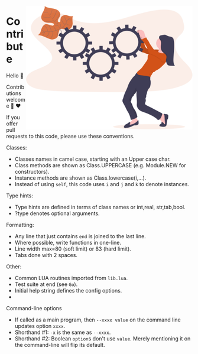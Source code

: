 <a name=top></a>

<img align=right width=450 src=/docs/img/contrib.png>

# Contribute
Hello :wave:  

Contributions welcome :kiss: :heart:

If you offer pull requests to this code, please use these conventions.


Classes:
- Classes names in camel case, starting with an Upper case char. 
- Class methods are shown as Class.UPPERCASE (e.g. Module.NEW for constructors).
- Instance methods are shown as Class.lowercase(i,...).
- Instead of using `self`, this code uses `i` and `j` and `k` to denote instances.

Type hints:
- Type hints are defined in terms of class names or  int,real, str,tab,bool.
-  ?type denotes optional arguments.

Formatting:
- Any line that just contains `end` is joined to the last line.
- Where possible, write functions in one-line.
- Line width max=80 (soft limit) or 83 (hard limit). 
- Tabs done with 2 spaces.

Other:
- Common LUA routines imported from `lib.lua`.
- Test suite at end (see `Go`).
- Initial help string defines the config options.
- 
Command-line options
- If called as a main program, then `--xxxx value` on the command line updates option `xxxx`.
- Shorthand #1: `-x`  is the same as  `--xxxx`.
- Shorthand #2: Boolean `option`s don't use `value`.
  Merely mentioning it on the command-line will flip its default.

